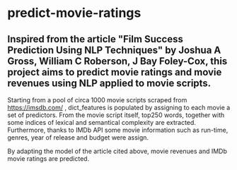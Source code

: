 # predict-movie-ratings
## Inspired from the article "Film Success Prediction Using NLP Techniques" by Joshua A Gross, William C Roberson, J Bay Foley-Cox, this project aims to predict movie ratings and movie revenues using NLP applied to movie scripts.

Starting from a pool of circa 1000 movie scripts scraped from https://imsdb.com/ , dict_features is populated by assigning to each movie a set of predictors. From the movie script itself, top250 words, together with some indices of lexical and semantical complexity are extracted. Furthermore, thanks to IMDb API some movie information such as run-time, genres, year of release and budget were assign. 

By adapting the model of the article cited above, movie revenues and IMDb movie ratings are predicted. 
